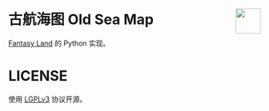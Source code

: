 # 古航海图 Old Sea Map <img align="right" src="https://s3.ax1x.com/2020/11/14/DPQSLq.png" height="50"/>

[Fantasy Land](https://github.com/fantasyland/fantasy-land) 的 Python 实现。

# LICENSE 

使用 [LGPLv3](https://www.gnu.org/licenses/lgpl-3.0.en.html) 协议开源。